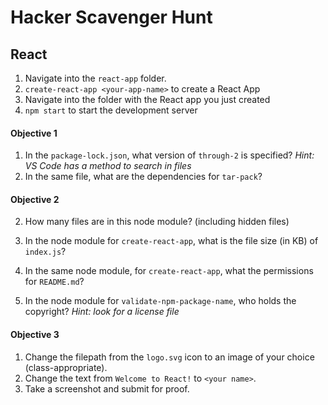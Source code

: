 # Hacker Scavenger Hunt

## React

1. Navigate into the `react-app` folder.
2. `create-react-app <your-app-name>` to create a React App
3. Navigate into the folder with the React app you just created
4. `npm start` to start the development server

#### Objective 1

1. In the `package-lock.json`, what version of `through-2` is specified? _Hint: VS Code has a method to search in files_
2. In the same file, what are the dependencies for `tar-pack`?

#### Objective 2

2. How many files are in this node module? (including hidden files)
1. In the node module for `create-react-app`, what is the file size (in KB) of `index.js`?

1. In the same node module, for `create-react-app`, what the permissions for `README.md`?


4. In the node module for `validate-npm-package-name`, who holds the copyright? _Hint: look for a license file_

#### Objective 3

1. Change the filepath from the `logo.svg` icon to an image of your choice (class-appropriate).
2. Change the text from `Welcome to React!` to `<your name>`.
3. Take a screenshot and submit for proof.
